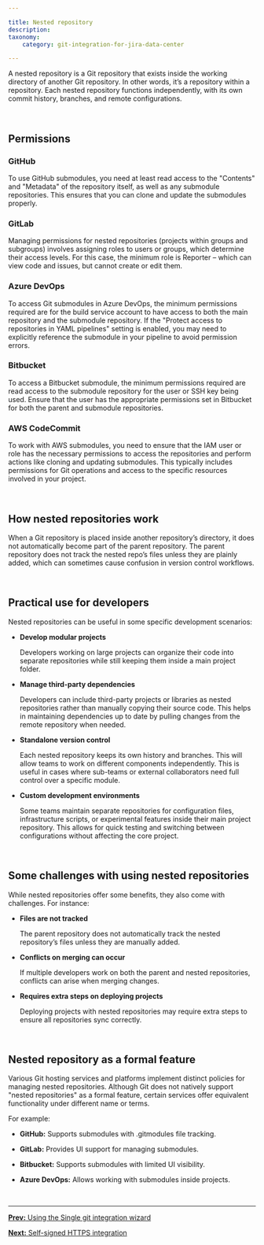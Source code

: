 ```yaml
---

title: Nested repository
description:
taxonomy:
    category: git-integration-for-jira-data-center

---
```


A nested repository is a Git repository that exists inside the working directory of another Git repository. In other words, it’s a repository within a repository. Each nested repository functions independently, with its own commit history, branches, and remote configurations.

&nbsp;

## Permissions

### GitHub

To use GitHub submodules, you need at least read access to the "Contents" and "Metadata" of the repository itself, as well as any submodule repositories. This ensures that you can clone and update the submodules properly.

### GitLab

Managing permissions for nested repositories (projects within groups and subgroups) involves assigning roles to users or groups, which determine their access levels. For this case, the minimum role is Reporter – which can view code and issues, but cannot create or edit them.

### Azure DevOps

To access Git submodules in Azure DevOps, the minimum permissions required are for the build service account to have access to both the main repository and the submodule repository. If the "Protect access to repositories in YAML pipelines" setting is enabled, you may need to explicitly reference the submodule in your pipeline to avoid permission errors.

### Bitbucket

To access a Bitbucket submodule, the minimum permissions required are read access to the submodule repository for the user or SSH key being used. Ensure that the user has the appropriate permissions set in Bitbucket for both the parent and submodule repositories.

### AWS CodeCommit

To work with AWS submodules, you need to ensure that the IAM user or role has the necessary permissions to access the repositories and perform actions like cloning and updating submodules. This typically includes permissions for Git operations and access to the specific resources involved in your project.

&nbsp;

## How nested repositories work

When a Git repository is placed inside another repository’s directory, it does not automatically become part of the parent repository. The parent repository does not track the nested repo’s files unless they are plainly added, which can sometimes cause confusion in version control workflows.

&nbsp;

## Practical use for developers

Nested repositories can be useful in some specific development scenarios:

-   **Develop modular projects**

    Developers working on large projects can organize their code into separate repositories while still keeping them inside a main project folder.

-   **Manage third-party dependencies**

    Developers can include third-party projects or libraries as nested repositories rather than manually copying their source code. This helps in maintaining dependencies up to date by pulling changes from the remote repository when needed.

-   **Standalone version control**

    Each nested repository keeps its own history and branches. This will allow teams to work on different components independently. This is useful in cases where sub-teams or external collaborators need full control over a specific module.

-   **Custom development environments**

    Some teams maintain separate repositories for configuration files, infrastructure scripts, or experimental features inside their main project repository. This allows for quick testing and switching between configurations without affecting the core project.

&nbsp;

## Some challenges with using nested repositories

While nested repositories offer some benefits, they also come with challenges. For instance:

-   **Files are not tracked**

    The parent repository does not automatically track the nested repository’s files unless they are manually added.

-   **Conflicts on merging can occur**

    If multiple developers work on both the parent and nested repositories, conflicts can arise when merging changes.

-   **Requires extra steps on deploying projects**

    Deploying projects with nested repositories may require extra steps to ensure all repositories sync correctly.

&nbsp;

## Nested repository as a formal feature

Various Git hosting services and platforms implement distinct policies for managing nested repositories. Although Git does not natively support "nested repositories" as a formal feature, certain services offer equivalent functionality under different name or terms.

For example:

-   **GitHub:** Supports submodules with .gitmodules file tracking.

-   **GitLab:** Provides UI support for managing submodules.

-   **Bitbucket:** Supports submodules with limited UI visibility.

-   **Azure DevOps:** Allows working with submodules inside projects.


&nbsp;
* * *

[**Prev:** Using the Single git integration wizard](/git-integration-for-jira-cloud/using-the-single-git-integration-wizard-gij-cloud)

[**Next:** Self-signed HTTPS integration](/git-integration-for-jira-cloud/self-signed-https-integration-gij-cloud)


